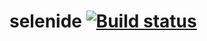# selenide [![Build status](https://ci.appveyor.com/api/projects/status/x2qyomflnyt8igkh?svg=true)](https://ci.appveyor.com/project/Ollitestit/selenide)



